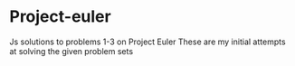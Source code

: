 # Project-euler
Js solutions to problems 1-3 on Project Euler
These are my initial attempts at solving the given problem sets
